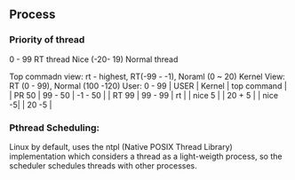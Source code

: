 ## Process
### Priority of thread

0 - 99 RT thread
Nice (-20- 19) Normal thread

Top commadn view: rt - highest, RT(-99 - -1), Noraml (0 ~ 20)
Kernel View: RT (0 - 99), Normal (100 -120)
User: 0 - 99
| USER   |  Kernel   |  top command |
| PR 50  |  99 - 50  | -1 - 50      |
| RT 99  |  99 - 99  | rt           |
| nice 5 |           | 20 + 5       |
| nice -5|           | 20 -5        |

### Pthread Scheduling:
Linux by default, uses the ntpl (Native POSIX Thread Library) implementation which considers a thread as a light-weigth process, so the scheduler schedules threads with other processes.
